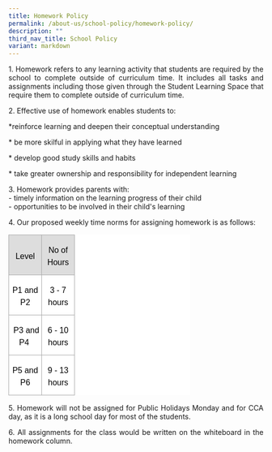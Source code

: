```yaml
---
title: Homework Policy
permalink: /about-us/school-policy/homework-policy/
description: ""
third_nav_title: School Policy
variant: markdown
---
```

<p style="text-align: justify;">1.  Homework refers to any learning activity that students are required by the school to complete outside of curriculum time. It includes all tasks and assignments including those given through the Student Learning Space that require them to complete outside of curriculum time.  
      
    
</p><p style="text-align: justify;">2.  Effective use of homework enables&nbsp;students to:  <br>
</p><p style="text-align: justify;">*reinforce learning and deepen their conceptual understanding  <br>
</p><p style="text-align: justify;">* be more skilful in applying what they have learned  <br>
</p><p style="text-align: justify;">* develop good study skills and habits  <br>
</p><p style="text-align: justify;">* take greater ownership and responsibility for independent learning  <br>
      
    
</p><p style="text-align: justify;">3.  Homework provides parents with:<br>  
    - timely information on the learning progress of their child  <br>
    - opportunities to be involved in their child's learning  
      
    
</p><p style="text-align: justify;">4.  Our proposed weekly time norms for assigning homework is as follows:

<table class="MsoNormalTable" border="1" cellspacing="0" cellpadding="0" width="359" style="width:269.25pt;background:white;border-collapse:collapse;border:none;
 mso-border-alt:solid #AAAAAA .75pt;mso-yfti-tbllook:1184;mso-padding-alt:0cm 0cm 0cm 0cm"><tbody><tr style="mso-yfti-irow:0;mso-yfti-firstrow:yes"><td style="border:solid #AAAAAA 1.0pt;mso-border-alt:solid #AAAAAA .75pt;
  background:#DDDDDD;padding:1.5pt 1.5pt 1.5pt 1.5pt"><p class="MsoNormal" align="center" style="margin-bottom:7.5pt;text-align:center;
  line-height:18.0pt"><span style="font-size:12pt;font-family:&quot;Arial&quot;,sans-serif;
  mso-fareast-font-family:&quot;Times New Roman&quot;;color:black;mso-bidi-language:AR-SA">Level</span></p></td><td style="border:solid #AAAAAA 1.0pt;border-left:none;mso-border-left-alt:
  solid #AAAAAA .75pt;mso-border-alt:solid #AAAAAA .75pt;background:#DDDDDD;
  padding:1.5pt 1.5pt 1.5pt 1.5pt"><p class="MsoNormal" align="center" style="margin-bottom:7.5pt;text-align:center;
  line-height:18.0pt"><span style="font-size:12pt;font-family:&quot;Arial&quot;,sans-serif;
  mso-fareast-font-family:&quot;Times New Roman&quot;;color:black;mso-bidi-language:AR-SA">No of Hours</span></p></td></tr><tr style="mso-yfti-irow:1"><td width="60" style="width:45.0pt;border:solid #AAAAAA 1.0pt;border-top:none;
  mso-border-top-alt:solid #AAAAAA .75pt;mso-border-alt:solid #AAAAAA .75pt;
  padding:1.5pt 1.5pt 1.5pt 1.5pt"><p class="MsoNormal" align="center" style="margin-bottom:7.5pt;text-align:center;
  line-height:18.0pt"><span style="font-size:12pt;font-family:&quot;Arial&quot;,sans-serif;
  mso-fareast-font-family:&quot;Times New Roman&quot;;color:black;mso-bidi-language:AR-SA">P1 and P2</span></p></td><td width="60" style="width:45.0pt;border-top:none;border-left:none;border-bottom:
  solid #AAAAAA 1.0pt;border-right:solid #AAAAAA 1.0pt;mso-border-top-alt:solid #AAAAAA .75pt;
  mso-border-left-alt:solid #AAAAAA .75pt;mso-border-alt:solid #AAAAAA .75pt;
  padding:1.5pt 1.5pt 1.5pt 1.5pt"><p class="MsoNormal" align="center" style="margin-bottom:7.5pt;text-align:center;
  line-height:18.0pt"><span style="font-size:12pt;font-family:&quot;Arial&quot;,sans-serif;
  mso-fareast-font-family:&quot;Times New Roman&quot;;color:black;mso-bidi-language:AR-SA">3 - 7 hours</span></p></td></tr><tr style="mso-yfti-irow:2"><td style="border:solid #AAAAAA 1.0pt;border-top:none;mso-border-top-alt:
  solid #AAAAAA .75pt;mso-border-alt:solid #AAAAAA .75pt;padding:1.5pt 1.5pt 1.5pt 1.5pt"><p class="MsoNormal" align="center" style="margin-bottom:7.5pt;text-align:center;
  line-height:18.0pt"><span style="font-size:12pt;font-family:&quot;Arial&quot;,sans-serif;
  mso-fareast-font-family:&quot;Times New Roman&quot;;color:black;mso-bidi-language:AR-SA">&nbsp;P3 and P4&nbsp;</span></p></td><td style="border-top:none;border-left:none;border-bottom:solid #AAAAAA 1.0pt;
  border-right:solid #AAAAAA 1.0pt;mso-border-top-alt:solid #AAAAAA .75pt;
  mso-border-left-alt:solid #AAAAAA .75pt;mso-border-alt:solid #AAAAAA .75pt;
  padding:1.5pt 1.5pt 1.5pt 1.5pt"><p class="MsoNormal" align="center" style="margin-bottom:7.5pt;text-align:center;
  line-height:18.0pt"><span style="font-size:12pt;font-family:&quot;Arial&quot;,sans-serif;
  mso-fareast-font-family:&quot;Times New Roman&quot;;color:black;mso-bidi-language:AR-SA">6 - 10 hours</span></p></td></tr><tr style="mso-yfti-irow:3;mso-yfti-lastrow:yes"><td width="60" style="width:45.0pt;border:solid #AAAAAA 1.0pt;border-top:none;
  mso-border-top-alt:solid #AAAAAA .75pt;mso-border-alt:solid #AAAAAA .75pt;
  padding:1.5pt 1.5pt 1.5pt 1.5pt"><p class="MsoNormal" align="center" style="margin-bottom:7.5pt;text-align:center;
  line-height:18.0pt"><span style="font-size:12pt;font-family:&quot;Arial&quot;,sans-serif;
  mso-fareast-font-family:&quot;Times New Roman&quot;;color:black;mso-bidi-language:AR-SA">P5 and P6</span></p></td><td width="60" style="width:45.0pt;border-top:none;border-left:none;border-bottom:
  solid #AAAAAA 1.0pt;border-right:solid #AAAAAA 1.0pt;mso-border-top-alt:solid #AAAAAA .75pt;
  mso-border-left-alt:solid #AAAAAA .75pt;mso-border-alt:solid #AAAAAA .75pt;
  padding:1.5pt 1.5pt 1.5pt 1.5pt"><p class="MsoNormal" align="center" style="margin-bottom:7.5pt;text-align:center;
  line-height:18.0pt"><span style="font-size:12pt;font-family:&quot;Arial&quot;,sans-serif;
  mso-fareast-font-family:&quot;Times New Roman&quot;;color:black;mso-bidi-language:AR-SA">9 - 13 hours</span></p></td></tr></tbody></table>
	
</p><p style="text-align: justify;">5.  Homework will not be assigned for Public Holidays Monday and for CCA day, as it is a long school day for most of the students.  
      
    
</p><p style="text-align: justify;">6.  All assignments for the class would be written on the whiteboard in the homework column.</p>